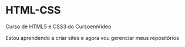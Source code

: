 # HTML-CSS
 Curso de HTML5 e CSS3 do CursoemVídeo
 
Estou aprendendo a criar sites e agora vou gerenciar meus repositórios 

<a href="https://feliphedaniel.github.io/HTML-CSS/exercicios/ex001">